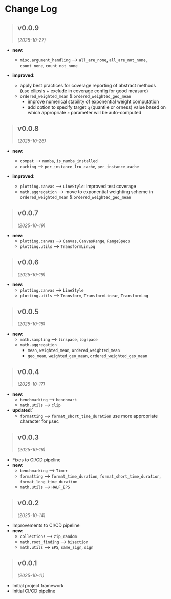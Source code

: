 # Change Log

<!------------------------------------------------------------------------------------------------->
> ## v0.0.9
> *(2025-10-27)*
<!------------------------------------------------------------------------------------------------->

- **new**:
  - `misc.argument_handling` --> `all_are_none`, `all_are_not_none`, `count_none`, `count_not_none`

- **improved**:
  - apply best practices for coverage reporting of abstract methods (use ellipsis + exclude in coverage config for good measure)
  - `ordered_weighted_mean` & `ordered_weighted_geo_mean`
    - improve numerical stability of exponential weight computation
    - add option to specify target `q` (quantile or orness) value based on which appropriate `c` parameter will be auto-computed

<!------------------------------------------------------------------------------------------------->
> ## v0.0.8
> *(2025-10-26)*
<!------------------------------------------------------------------------------------------------->

- **new**:
  - `compat` --> `numba`, `is_numba_installed`
  - `caching` --> `per_instance_lru_cache`, `per_instance_cache`

- **improved**:
  - `plotting.canvas` --> `LineStyle`: improved test coverage
  - `math.aggregation` --> move to exponential weighting scheme in `ordered_weighted_mean` & `ordered_weighted_geo_mean`

<!------------------------------------------------------------------------------------------------->
> ## v0.0.7
> *(2025-10-19)*
<!------------------------------------------------------------------------------------------------->

- **new**:
  - `plotting.canvas` --> `Canvas`, `CanvasRange`, `RangeSpecs`
  - `plotting.utils` --> `TransformLinLog`

<!------------------------------------------------------------------------------------------------->
> ## v0.0.6
> *(2025-10-19)*
<!------------------------------------------------------------------------------------------------->

- **new**:
  - `plotting.canvas` --> `LineStyle`
  - `plotting.utils` --> `Transform`, `TransformLinear`, `TransformLog`

<!------------------------------------------------------------------------------------------------->
> ## v0.0.5
> *(2025-10-18)*
<!------------------------------------------------------------------------------------------------->

- **new**:
  - `math.sampling` --> `linspace`, `logspace`
  - `math.aggregation` 
    - `mean`, `weighted_mean`, `ordered_weighted_mean`
    - `geo_mean`, `weighted_geo_mean`, `ordered_weighted_geo_mean`

<!------------------------------------------------------------------------------------------------->
> ## v0.0.4
> *(2025-10-17)*
<!------------------------------------------------------------------------------------------------->

- **new**:
  - `benchmarking` --> `benchmark`
  - `math.utils` --> `clip`
- **updated**:` 
  - `formatting` --> `format_short_time_duration` use more appropriate character for μsec

<!------------------------------------------------------------------------------------------------->
> ## v0.0.3
> *(2025-10-16)*
<!------------------------------------------------------------------------------------------------->

- Fixes to CI/CD pipeline
- **new**: 
  - `benchmarking` --> `Timer`
  - `formatting` --> `format_time_duration`, `format_short_time_duration`, `format_long_time_duration`
  - `math.utils` --> `HALF_EPS`

<!------------------------------------------------------------------------------------------------->
> ## v0.0.2
> *(2025-10-14)*
<!------------------------------------------------------------------------------------------------->

- Improvements to CI/CD pipeline
- **new**: 
  - `collections` --> `zip_random`
  - `math.root_finding` --> `bisection`
  - `math.utils` --> `EPS`, `same_sign`, `sign` 
  

<!------------------------------------------------------------------------------------------------->
> ## v0.0.1
> *(2025-10-11)*
<!------------------------------------------------------------------------------------------------->

- Initial project framework
- Initial CI/CD pipeline